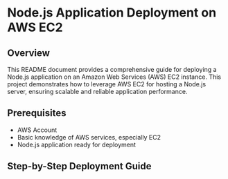 # Node.js Application Deployment on AWS EC2

## Overview

This README document provides a comprehensive guide for deploying a Node.js application on an Amazon Web Services (AWS) EC2 instance. This project demonstrates how to leverage AWS EC2 for hosting a Node.js server, ensuring scalable and reliable application performance.

## Prerequisites

- AWS Account
- Basic knowledge of AWS services, especially EC2
- Node.js application ready for deployment

## Step-by-Step Deployment Guide
